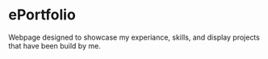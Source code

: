 # ePortfolio
Webpage designed to showcase my experiance, skills, and display projects that have been build by me.
